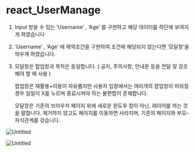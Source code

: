 # react_UserManage


1. Input 받을 수 있는 ‘Username’ , ‘Age’ 를 구현하고 해당 데이터를 하단에 보여지게 하였습니다
2. ‘Username’ , ‘Age’ 에 제약조건을 구현하여 조건에 해당되지 않는다면 ‘모달창’을 띄우게 하였습니다.
3. 모달창은 팝업창과 목적은 동일합니다. ( 공지, 주의사항, 안내문 등을 전달 및 강조해야 할 때 사용 )
    
    팝업창은 재활용+이동이 자유롭지만 사용자 입장에서는 여러개의 팝업창이 띄워질 경우 일일이 X를 누르며 종료시켜야 하는 불편함이 존재합니다.
    
    모달창은 기존의 브라우저 페이지 위에 새로운 윈도우 창이 아닌, 레이어를 까는 것을 말합니다. 제거하지 않고도 페이지를 이동하면 사라지며, 기존의 페이지와 부모-자식관계를 갖습니다.


![Untitled](https://s3.us-west-2.amazonaws.com/secure.notion-static.com/f8308402-7fba-4e5e-a0ac-3de172c53653/Untitled.png?X-Amz-Algorithm=AWS4-HMAC-SHA256&X-Amz-Content-Sha256=UNSIGNED-PAYLOAD&X-Amz-Credential=AKIAT73L2G45EIPT3X45%2F20220203%2Fus-west-2%2Fs3%2Faws4_request&X-Amz-Date=20220203T175546Z&X-Amz-Expires=86400&X-Amz-Signature=5e8b4bd300bfb1934f9cf211f8bf97c7b9f9f5557efd4be10a16cfde221b69d6&X-Amz-SignedHeaders=host&response-content-disposition=filename%20%3D%22Untitled.png%22&x-id=GetObject)

![Untitled](https://s3.us-west-2.amazonaws.com/secure.notion-static.com/670b4934-1f0d-41ef-8535-f0be753739e7/Untitled.png?X-Amz-Algorithm=AWS4-HMAC-SHA256&X-Amz-Content-Sha256=UNSIGNED-PAYLOAD&X-Amz-Credential=AKIAT73L2G45EIPT3X45%2F20220203%2Fus-west-2%2Fs3%2Faws4_request&X-Amz-Date=20220203T175525Z&X-Amz-Expires=86400&X-Amz-Signature=323a6521b44b43dd1f5ee5a7c1516a20db8716281aef0e2447511c83f6762ce1&X-Amz-SignedHeaders=host&response-content-disposition=filename%20%3D%22Untitled.png%22&x-id=GetObject)
